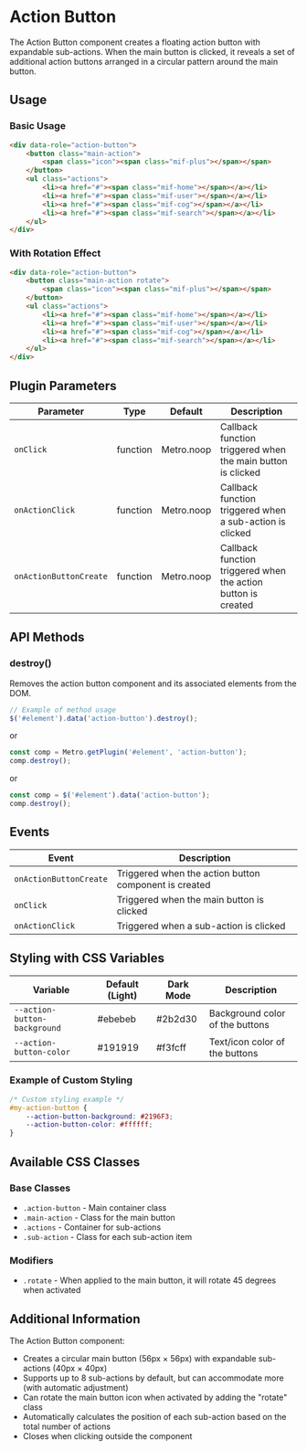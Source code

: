 # Action Button

The Action Button component creates a floating action button with expandable sub-actions. When the main button is clicked, it reveals a set of additional action buttons arranged in a circular pattern around the main button.

## Usage

### Basic Usage

```html
<div data-role="action-button">
    <button class="main-action">
        <span class="icon"><span class="mif-plus"></span></span>
    </button>
    <ul class="actions">
        <li><a href="#"><span class="mif-home"></span></a></li>
        <li><a href="#"><span class="mif-user"></span></a></li>
        <li><a href="#"><span class="mif-cog"></span></a></li>
        <li><a href="#"><span class="mif-search"></span></a></li>
    </ul>
</div>
```

### With Rotation Effect

```html
<div data-role="action-button">
    <button class="main-action rotate">
        <span class="icon"><span class="mif-plus"></span></span>
    </button>
    <ul class="actions">
        <li><a href="#"><span class="mif-home"></span></a></li>
        <li><a href="#"><span class="mif-user"></span></a></li>
        <li><a href="#"><span class="mif-cog"></span></a></li>
        <li><a href="#"><span class="mif-search"></span></a></li>
    </ul>
</div>
```

## Plugin Parameters

| Parameter | Type | Default | Description |
| --------- | ---- | ------- | ----------- |
| `onClick` | function | Metro.noop | Callback function triggered when the main button is clicked |
| `onActionClick` | function | Metro.noop | Callback function triggered when a sub-action is clicked |
| `onActionButtonCreate` | function | Metro.noop | Callback function triggered when the action button is created |

## API Methods

### destroy()

Removes the action button component and its associated elements from the DOM.

```javascript
// Example of method usage
$('#element').data('action-button').destroy();
```
or
```javascript
const comp = Metro.getPlugin('#element', 'action-button');
comp.destroy();
```
or
```javascript
const comp = $('#element').data('action-button');
comp.destroy();
```

## Events

| Event | Description |
| ----- | ----------- |
| `onActionButtonCreate` | Triggered when the action button component is created |
| `onClick` | Triggered when the main button is clicked |
| `onActionClick` | Triggered when a sub-action is clicked |

## Styling with CSS Variables

| Variable | Default (Light) | Dark Mode | Description |
| -------- | --------------- | --------- | ----------- |
| `--action-button-background` | #ebebeb | #2b2d30 | Background color of the buttons |
| `--action-button-color` | #191919 | #f3fcff | Text/icon color of the buttons |

### Example of Custom Styling

```css
/* Custom styling example */
#my-action-button {
    --action-button-background: #2196F3;
    --action-button-color: #ffffff;
}
```

## Available CSS Classes

### Base Classes
- `.action-button` - Main container class
- `.main-action` - Class for the main button
- `.actions` - Container for sub-actions
- `.sub-action` - Class for each sub-action item

### Modifiers
- `.rotate` - When applied to the main button, it will rotate 45 degrees when activated

## Additional Information

The Action Button component:
- Creates a circular main button (56px × 56px) with expandable sub-actions (40px × 40px)
- Supports up to 8 sub-actions by default, but can accommodate more (with automatic adjustment)
- Can rotate the main button icon when activated by adding the "rotate" class
- Automatically calculates the position of each sub-action based on the total number of actions
- Closes when clicking outside the component